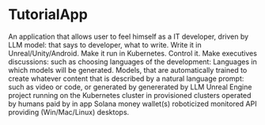 # TutorialApp
An application that allows user to feel himself as a IT developer, driven by LLM model: that says to developer, what to write. Write it in Unreal/Unity/Android. Make it run in Kubernetes. Control it. Make executives discussions: such as choosing languages of the development: Languages in which models will be generated. Models, that are automatically trained to create whatever content that is described by a natural language prompt: such as video or code, or generated by genererated by LLM Unreal Engine project running on the Kubernetes cluster in provisioned clusters operated by humans paid by in app Solana money wallet(s) roboticized monitored API providing (Win/Mac/Linux) desktops.

